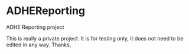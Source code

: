 # ADHEReporting
ADHE Reporting project 

This is really a private project. It is for testing only, it does not need to be edited in any way.
Thanks,

